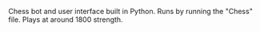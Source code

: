 Chess bot and user interface built in Python. Runs by running the "Chess" file. Plays at around 1800 strength.
